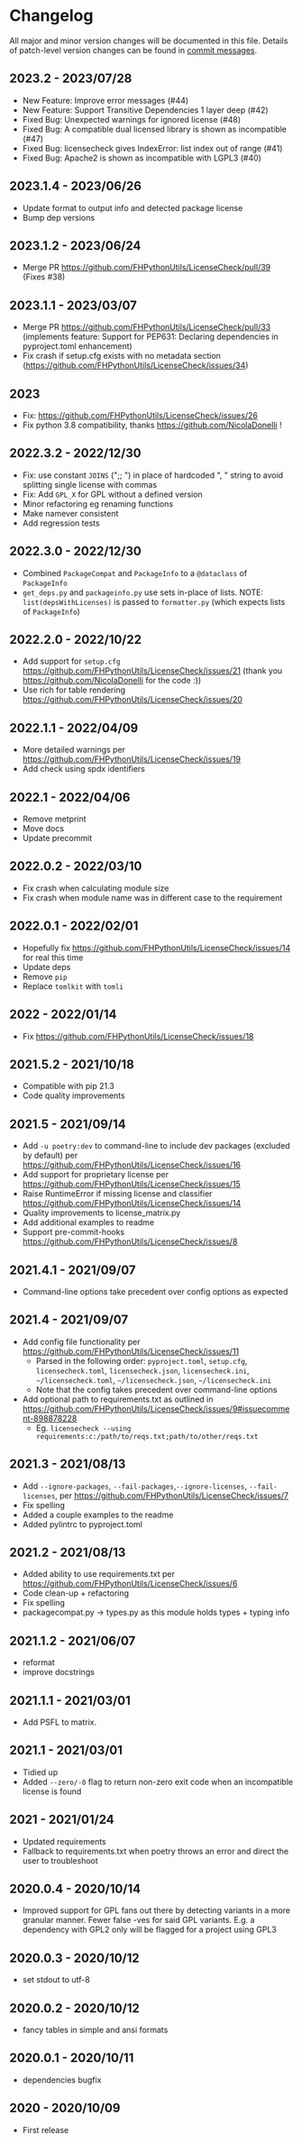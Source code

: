 # Changelog

All major and minor version changes will be documented in this file. Details of
patch-level version changes can be found in [commit messages](../../commits/master).

## 2023.2 - 2023/07/28

- New Feature: Improve error messages (#44)
- New Feature: Support Transitive Dependencies 1 layer deep (#42)
- Fixed Bug: Unexpected warnings for ignored license (#48)
- Fixed Bug: A compatible dual licensed library is shown as incompatible (#47)
- Fixed Bug: licensecheck gives IndexError: list index out of range (#41)
- Fixed Bug: Apache2 is shown as incompatible with LGPL3 (#40)

## 2023.1.4 - 2023/06/26

- Update format to output info and detected package license
- Bump dep versions

## 2023.1.2 - 2023/06/24

- Merge PR https://github.com/FHPythonUtils/LicenseCheck/pull/39 (Fixes #38)

## 2023.1.1 - 2023/03/07

- Merge PR https://github.com/FHPythonUtils/LicenseCheck/pull/33
  (implements feature: Support for PEP631: Declaring dependencies in pyproject.toml enhancement)
- Fix crash if setup.cfg exists with no metadata section
  (https://github.com/FHPythonUtils/LicenseCheck/issues/34)

## 2023

- Fix: https://github.com/FHPythonUtils/LicenseCheck/issues/26
- Fix python 3.8 compatibility, thanks https://github.com/NicolaDonelli !

## 2022.3.2 - 2022/12/30

- Fix: use constant `JOINS` (";; ") in place of hardcoded ", " string to avoid splitting single license with commas
- Fix: Add `GPL_X` for GPL without a defined version
- Minor refactoring eg renaming functions
- Make namever consistent
- Add regression tests

## 2022.3.0 - 2022/12/30

- Combined `PackageCompat` and `PackageInfo` to a `@dataclass` of `PackageInfo`
- `get_deps.py` and `packageinfo.py` use sets in-place of lists. NOTE: `list(depsWithLicenses)` is passed to `formatter.py` (which expects lists of `PackageInfo`)

## 2022.2.0 - 2022/10/22

- Add support for `setup.cfg` https://github.com/FHPythonUtils/LicenseCheck/issues/21
  (thank you https://github.com/NicolaDonelli for the code :))
- Use rich for table rendering https://github.com/FHPythonUtils/LicenseCheck/issues/20

## 2022.1.1 - 2022/04/09

- More detailed warnings per https://github.com/FHPythonUtils/LicenseCheck/issues/19
- Add check using spdx identifiers

## 2022.1 - 2022/04/06

- Remove metprint
- Move docs
- Update precommit

## 2022.0.2 - 2022/03/10

- Fix crash when calculating module size
- Fix crash when module name was in different case to the requirement

## 2022.0.1 - 2022/02/01

- Hopefully fix https://github.com/FHPythonUtils/LicenseCheck/issues/14 for real this time
- Update deps
- Remove `pip`
- Replace `tomlkit` with `tomli`

## 2022 - 2022/01/14

- Fix https://github.com/FHPythonUtils/LicenseCheck/issues/18

## 2021.5.2 - 2021/10/18

- Compatible with pip 21.3
- Code quality improvements

## 2021.5 - 2021/09/14

- Add `-u poetry:dev` to command-line to include dev packages (excluded by default) per https://github.com/FHPythonUtils/LicenseCheck/issues/16
- Add support for proprietary license per https://github.com/FHPythonUtils/LicenseCheck/issues/15
- Raise RuntimeError if missing license and classifier https://github.com/FHPythonUtils/LicenseCheck/issues/14
- Quality improvements to license_matrix.py
- Add additional examples to readme
- Support pre-commit-hooks https://github.com/FHPythonUtils/LicenseCheck/issues/8

## 2021.4.1 - 2021/09/07

- Command-line options take precedent over config options as expected

## 2021.4 - 2021/09/07

- Add config file functionality per https://github.com/FHPythonUtils/LicenseCheck/issues/11
	- Parsed in the following order: `pyproject.toml`, `setup.cfg`, `licensecheck.toml`, `licensecheck.json`, `licensecheck.ini`, `~/licensecheck.toml`, `~/licensecheck.json`, `~/licensecheck.ini`
	- Note that the config takes precedent over command-line options
- Add optional path to requirements.txt as outlined in https://github.com/FHPythonUtils/LicenseCheck/issues/9#issuecomment-898878228
	- Eg. `licensecheck --using requirements:c:/path/to/reqs.txt;path/to/other/reqs.txt`

## 2021.3 - 2021/08/13

- Add `--ignore-packages`, `--fail-packages`,`--ignore-licenses`, `--fail-licenses`, per https://github.com/FHPythonUtils/LicenseCheck/issues/7
- Fix spelling
- Added a couple examples to the readme
- Added pylintrc to pyproject.toml

## 2021.2 - 2021/08/13

- Added ability to use requirements.txt per https://github.com/FHPythonUtils/LicenseCheck/issues/6
- Code clean-up + refactoring
- Fix spelling
- packagecompat.py → types.py as this module holds types + typing info

## 2021.1.2 - 2021/06/07

- reformat
- improve docstrings

## 2021.1.1 - 2021/03/01

- Add PSFL to matrix.

## 2021.1 - 2021/03/01

- Tidied up
- Added `--zero/-0` flag to return non-zero exit code when an incompatible
	license is found

## 2021 - 2021/01/24

- Updated requirements
- Fallback to requirements.txt when poetry throws an error and direct the user
	to troubleshoot

## 2020.0.4 - 2020/10/14

- Improved support for GPL fans out there by detecting variants in a more
	granular manner. Fewer false -ves for said GPL variants. E.g. a dependency with
	GPL2 only will be flagged for a project using GPL3

## 2020.0.3 - 2020/10/12

- set stdout to utf-8

## 2020.0.2 - 2020/10/12

- fancy tables in simple and ansi formats

## 2020.0.1 - 2020/10/11

- dependencies bugfix

## 2020 - 2020/10/09

- First release
